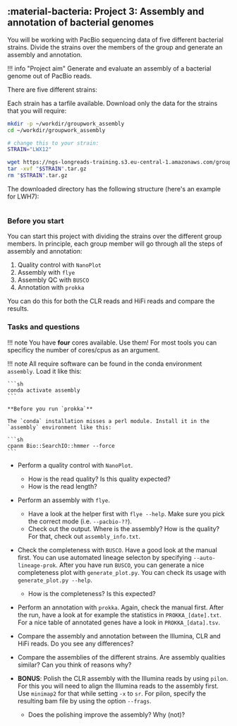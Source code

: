 
## :material-bacteria: Project 3: Assembly and annotation of bacterial genomes

You will be working with PacBio sequencing data of five different bacterial strains. Divide the strains over the members of the group and generate an assembly and annotation.

!!! info "Project aim"
    Generate and evaluate an assembly of a bacterial genome out of PacBio reads. 

There are five different strains: 



Each strain has a tarfile available. Download only the data for the strains that you will require: 

```sh
mkdir -p ~/workdir/groupwork_assembly
cd ~/workdir/groupwork_assembly

# change this to your strain:
STRAIN="LWX12"

wget https://ngs-longreads-training.s3.eu-central-1.amazonaws.com/group_work_assembly/"$STRAIN".tar.gz
tar -xvf "$STRAIN".tar.gz
rm "$STRAIN".tar.gz
```

The downloaded directory has the following structure (here's an example for LWH7):

```

```

### Before you start

You can start this project with dividing the strains over the different group members. In principle, each group member will go through all the steps of assembly and annotation:

1. Quality control with `NanoPlot`
2. Assembly with `flye`
3. Assembly QC with `BUSCO`
4. Annotation with `prokka`

You can do this for both the CLR reads and HiFi reads and compare the results. 

### Tasks and questions

!!! note
    You have **four** cores available. Use them! For most tools you can specificy the number of cores/cpus as an argument. 

!!! note
    All require software can be found in the conda environment `assembly`. Load it like this:

    ```sh
    conda activate assembly
    ```

    **Before you run `prokka`**

    The `conda` installation misses a perl module. Install it in the `assembly` environment like this:

    ```sh
    cpanm Bio::SearchIO::hmmer --force
    ```

* Perform a quality control with `NanoPlot`.
    * How is the read quality? Is this quality expected?
    * How is the read length?
* Perform an assembly with `flye`. 
    * Have a look at the helper first with `flye --help`. Make sure you pick the correct mode (i.e. `--pacbio-??`). 
    * Check out the output. Where is the assembly? How is the quality? For that, check out `assembly_info.txt`. 
* Check the completeness with `BUSCO`. Have a good look at the manual first. You can use automated lineage selecton by specifying `--auto-lineage-prok`. After you have run `BUSCO`, you can generate a nice completeness plot with `generate_plot.py`. You can check its usage with `generate_plot.py --help`. 
    * How is the completeness? Is this expected?
* Perform an annotation with `prokka`. Again, check the manual first. After the run, have a look at for example the statistics in `PROKKA_[date].txt`. For a nice table of annotated genes have a look in `PROKKA_[data].tsv`. 



* Compare the assembly and annotation between the Illumina, CLR and HiFi reads. Do you see any differences? 
* Compare the assemblies of the different strains. Are assembly qualities similar? Can you think of reasons why?
* **BONUS**: Polish the CLR assembly with the Illumina reads by using `pilon`. For this you will need to align the Illumina reads to the assembly first. Use `minimap2` for that while setting `-x` to `sr`. For pilon, specify the resulting bam file by using the option `--frags`. 
    * Does the polishing improve the assembly? Why (not)?
